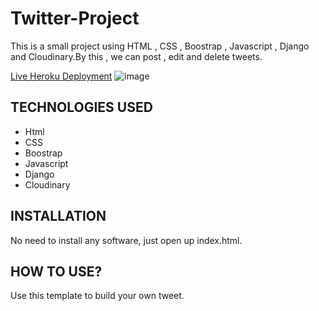 # Twitter-Project

This is a small project using HTML , CSS , Boostrap , Javascript , Django and Cloudinary.By this , we can post , edit and delete tweets.

[Live Heroku Deployment](https://twitter-sana-clone.herokuapp.com/)
![image](https://user-images.githubusercontent.com/75503213/114295617-31045100-9a5b-11eb-8605-a9e68fc0b174.png)

## TECHNOLOGIES USED

* Html
* CSS
* Boostrap
* Javascript
* Django
* Cloudinary   

## INSTALLATION

No need to install any software, just open up index.html.

## HOW TO USE?

Use this template to build your own tweet.



